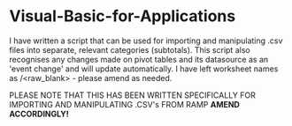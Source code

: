 # Visual-Basic-for-Applications
I have written a script that can be used for importing and manipulating .csv files into separate, relevant categories (subtotals). 
This script also recognises any changes made on pivot tables and its datasource as an 'event change' and will update automatically. 
I have left worksheet names as <blank>/<raw_blank> - please amend as needed. 

PLEASE NOTE THAT THIS HAS BEEN WRITTEN SPECIFICALLY FOR IMPORTING AND MANIPULATING .CSV's FROM RAMP
**AMEND ACCORDINGLY!**

